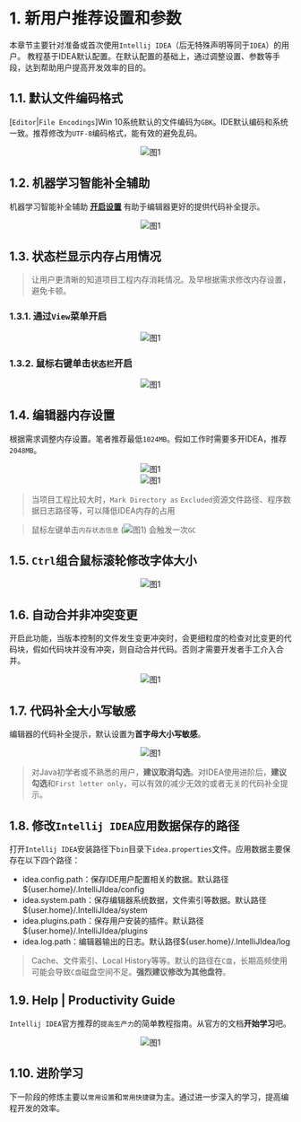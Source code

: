 # 1. 新用户推荐设置和参数

本章节主要针对准备或首次使用`Intellij IDEA`（后无特殊声明等同于`IDEA`）的用户。
教程基于IDEA默认配置。在默认配置的基础上，通过调整设置、参数等手段，达到帮助用户提高开发效率的目的。

## 1.1. 默认文件编码格式

[`Editor`|`File Encodings`]Win 10系统默认的文件编码为`GBK`。IDE默认编码和系统一致。推荐修改为`UTF-8`编码格式，能有效的避免乱码。

<div align="center"><img src="./images/301/5.png" alt="图1"/></div>

## 1.2. 机器学习智能补全辅助

机器学习智能补全辅助 **[开启设置](/zh-cn/301_常用设置?id=_18-深度学习辅助补全)** 有助于编辑器更好的提供代码补全提示。
<div align="center"><img src="./images/301/7.png" alt="图1"/></div>

## 1.3. 状态栏显示内存占用情况

> 让用户更清晰的知道项目工程内存消耗情况。及早根据需求修改内存设置，避免卡顿。

### 1.3.1. 通过`View`菜单开启
<div align="center"><img src="./images/001/7.png" alt="图1"/></div>

### 1.3.2. 鼠标右键单击`状态栏`开启
<div align="center"><img src="./images/001/8.png" alt="图1"/></div>

## 1.4. 编辑器内存设置

根据需求调整内存设置。笔者推荐最低`1024MB`。假如工作时需要多开IDEA，推荐`2048MB`。

<div align="center"><img src="./images/301/8.png" alt="图1"/></div>
<div align="center"><img src="./images/301/9.png" alt="图1"/></div>

> 当项目工程比较大时，`Mark Directory as` `Excluded`资源文件路径、程序数据日志路径等，可以降低IDEA内存的占用

> 鼠标左键单击`内存状态信息` (<img src="./images/001/10.png" alt="图1"/>) 会触发一次`GC`

## 1.5. `Ctrl`组合鼠标滚轮修改字体大小

<div align="center"><img src="./images/301/10.png" alt="图1"/></div>

## 1.6. 自动合并非冲突变更

开启此功能，当版本控制的文件发生变更冲突时，会更细粒度的检查对比变更的代码块，假如代码块并没有冲突，则自动合并代码。否则才需要开发者手工介入合并。

<div align="center"><img src="./images/111/24.png" alt="图1"/></div>

## 1.7. 代码补全大小写敏感

编辑器的代码补全提示，默认设置为**首字母大小写敏感**。

<div align="center"><img src="./images/001/11.png" alt="图1"/></div>

> 对Java初学者或不熟悉的用户，**建议取消勾选**。对IDEA使用进阶后，**建议勾选**和`First letter only`，可以有效的减少无效的或者无关的代码补全提示。


## 1.8. 修改`Intellij IDEA`应用数据保存的路径

打开`Intellij IDEA`安装路径下`bin`目录下`idea.properties`文件。应用数据主要保存在以下四个路径：

* idea.config.path：保存IDE用户配置相关的数据。默认路径${user.home}/.IntelliJIdea/config
* idea.system.path：保存编辑器系统数据，文件索引等数据。默认路径${user.home}/.IntelliJIdea/system
* idea.plugins.path：保存用户安装的插件。默认路径${user.home}/.IntelliJIdea/plugins
* idea.log.path：编辑器输出的日志。默认路径${user.home}/.IntelliJIdea/log

> Cache、文件索引、Local History等等。默认的路径在`C盘`，长期高频使用可能会导致`C盘`磁盘空间不足。**强烈建议修改为其他盘符**。


## 1.9. **Help | Productivity Guide**

`Intellij IDEA`官方推荐的`提高生产力`的简单教程指南。从官方的文档**开始学习**吧。

<div align="center"><img src="./images/001/16.png" alt="图1"/></div>

## 1.10. 进阶学习

下一阶段的修炼主要以`常用设置`和`常用快捷键`为主。通过进一步深入的学习，提高编程开发的效率。